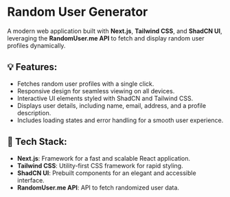# Random User Generator
A modern web application built with **Next.js**, **Tailwind CSS**, and **ShadCN UI**, leveraging the **RandomUser.me API** to fetch and display random user profiles dynamically.

## 💡 Features:
- Fetches random user profiles with a single click.
- Responsive design for seamless viewing on all devices.
- Interactive UI elements styled with ShadCN and Tailwind CSS.
- Displays user details, including name, email, address, and a profile description.
- Includes loading states and error handling for a smooth user experience.

## 🚀 Tech Stack:
- **Next.js**: Framework for a fast and scalable React application.
- **Tailwind CSS**: Utility-first CSS framework for rapid styling.
- **ShadCN UI**: Prebuilt components for an elegant and accessible interface.
- **RandomUser.me API**: API to fetch randomized user data.